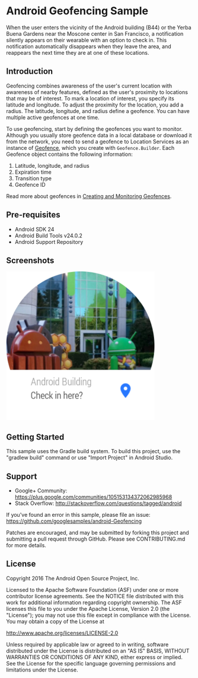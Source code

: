 
Android Geofencing Sample
===================================

When the user enters the vicinity of the Android building (B44) or the Yerba Buena
Gardens near the Moscone center in San Francisco, a notification silently appears on their
wearable with an option to check in. This notification automatically disappears when they leave
the area, and reappears the next time they are at one of these locations.

Introduction
------------

Geofencing combines awareness of the user's current location with awareness of
nearby features, defined as the user's proximity to locations that may be of
interest. To mark a location of interest, you specify its latitude and longitude.
To adjust the proximity for the location, you add a radius. The latitude,
longitude, and radius define a geofence. You can have multiple active
geofences at one time.

To use geofencing, start by defining the geofences you want to monitor.
Although you usually store geofence data in a local database or download
it from the network, you need to send a geofence to Location Services as
an instance of [Geofence][2], which you create with `Geofence.Builder`. Each
Geofence object contains the following information:

1. Latitude, longitude, and radius
2. Expiration time
3. Transition type
4. Geofence ID

Read more about geofences in [Creating and Monitoring Geofences][1].

[1]:http://developer.android.com/training/location/geofencing.html
[2]:http://developer.android.com/reference/com/google/android/gms/location/Geofence.html

Pre-requisites
--------------

- Android SDK 24
- Android Build Tools v24.0.2
- Android Support Repository

Screenshots
-------------

<img src="screenshots/android_building_check_in.png" height="400" alt="Screenshot"/> 

Getting Started
---------------

This sample uses the Gradle build system. To build this project, use the
"gradlew build" command or use "Import Project" in Android Studio.

Support
-------

- Google+ Community: https://plus.google.com/communities/105153134372062985968
- Stack Overflow: http://stackoverflow.com/questions/tagged/android

If you've found an error in this sample, please file an issue:
https://github.com/googlesamples/android-Geofencing

Patches are encouraged, and may be submitted by forking this project and
submitting a pull request through GitHub. Please see CONTRIBUTING.md for more details.

License
-------

Copyright 2016 The Android Open Source Project, Inc.

Licensed to the Apache Software Foundation (ASF) under one or more contributor
license agreements.  See the NOTICE file distributed with this work for
additional information regarding copyright ownership.  The ASF licenses this
file to you under the Apache License, Version 2.0 (the "License"); you may not
use this file except in compliance with the License.  You may obtain a copy of
the License at

http://www.apache.org/licenses/LICENSE-2.0

Unless required by applicable law or agreed to in writing, software
distributed under the License is distributed on an "AS IS" BASIS, WITHOUT
WARRANTIES OR CONDITIONS OF ANY KIND, either express or implied.  See the
License for the specific language governing permissions and limitations under
the License.
